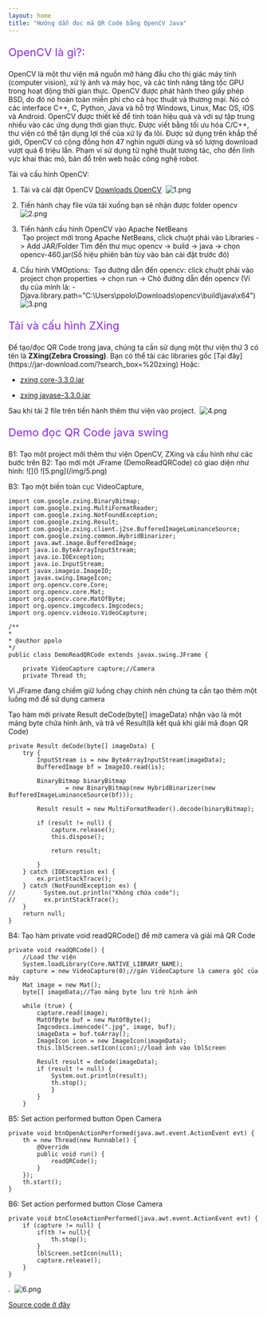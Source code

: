 ```yaml
---
layout: home
title: "Hướng dẫn đọc mã QR Code bằng OpenCV Java"
---
```



<p class="sub-title" style="font-size: 22px; color: blueviolet;">OpenCV là gì?:</p>
OpenCV là một thư viện mã nguồn mở hàng đầu cho thị giác máy tính (computer vision), xử lý ảnh và máy học, và các tính năng tăng tốc GPU trong hoạt động thời gian thực. OpenCV được phát hành theo giấy phép BSD, do đó nó hoàn toàn miễn phí cho cả học thuật và thương mại. Nó có các interface C++, C, Python, Java và hỗ trợ Windows, Linux, Mac OS, iOS và Android. OpenCV được thiết kế để tính toán hiệu quả và với sự tập trung nhiều vào các ứng dụng thời gian thực. Được viết bằng tối ưu hóa C/C++, thư viện có thể tận dụng lợi thế của xử lý đa lõi. Được sử dụng trên khắp thế giới, OpenCV có cộng đồng hơn 47 nghìn người dùng và số lượng download vượt quá 6 triệu lần. Phạm vi sử dụng từ nghệ thuật tương tác, cho đến lĩnh vực khai thác mỏ, bản đồ trên web hoặc công nghệ robot.


Tải và cấu hình OpenCV:

1. Tải và cài đặt OpenCV [Downloads OpenCV](https://opencv.org/releases/)
    ![]()
    ![1.png](/img/1.png)

2. Tiến hành chạy file vừa tải xuống bạn sẽ nhận được folder opencv
    ![]()
    ![2.png](/img/2.png)

3. Tiến hành cấu hình OpenCV vào Apache NetBeans   
    ![]()
    Tạo project mới trong Apache NetBeans, click chuột phải vào Libraries -> Add JAR/Folder
    Tìm đến thư mục opencv -> build -> java -> chọn opencv-460.jar(Số hiệu phiên bản tùy vào bản cài đặt trước đó)

4. Cấu hình VMOptions:
    ![]()
    Tạo đường dẫn đến opencv: click chuột phải vào project chọn properties -> chọn run -> Chỏ đường dẫn đến opencv (Ví dụ của mình là: -Djava.library.path="C:\Users\ppolo\Downloads\opencv\build\java\x64")
    ![3.png](/img/3.png)


<p class="sub-title" style="font-size: 22px; color: blueviolet;">Tải và cấu hình ZXing</p>
Để tạo/đọc QR Code trong java, chúng ta cần sử dụng một thư viện thứ 3 có tên là <strong>ZXing(Zebra Crossing)</strong>. Bạn có thể tải các libraries gốc [Tại đây](https://jar-download.com/?search_box=%20zxing) Hoặc:

- [zxing core-3.3.0.jar](https://repo1.maven.org/maven2/com/google/zxing/core/3.3.0/core-3.3.0.jar)
    
- [zxing javase-3.3.0.jar](https://repo1.maven.org/maven2/com/google/zxing/javase/3.3.0/javase-3.3.0.jar)

Sau khi tải 2 file trên tiến hành thêm thư viện vào project.
    ![]()
    ![4.png](/img/4.png)

<p class="sub-title" style="font-size: 22px; color: blueviolet;">Demo đọc QR Code java swing</p>
B1: Tạo một project mới thêm thư viện OpenCV, ZXing và cấu hình như các bước trên
B2: Tạo mới một JFrame (DemoReadQRCode) có giao diện như hình:
    ![]()
    ![5.png](/img/5.png)

B3: Tạo một biến toàn cục VideoCapture, 

    import com.google.zxing.BinaryBitmap;
    import com.google.zxing.MultiFormatReader;
    import com.google.zxing.NotFoundException;
    import com.google.zxing.Result;
    import com.google.zxing.client.j2se.BufferedImageLuminanceSource;
    import com.google.zxing.common.HybridBinarizer;
    import java.awt.image.BufferedImage;
    import java.io.ByteArrayInputStream;
    import java.io.IOException;
    import java.io.InputStream;
    import javax.imageio.ImageIO;
    import javax.swing.ImageIcon;
    import org.opencv.core.Core;
    import org.opencv.core.Mat;
    import org.opencv.core.MatOfByte;
    import org.opencv.imgcodecs.Imgcodecs;
    import org.opencv.videoio.VideoCapture;

    /**
    *
    * @author ppolo
    */
    public class DemoReadQRCode extends javax.swing.JFrame {

        private VideoCapture capture;//Camera
        private Thread th;


Vì JFrame đang chiếm giữ luồng chạy chính nên chúng ta cần tạo thêm một luồng mớ để sử dụng camera

Tạo hàm mới private Result deCode(byte[] imageData) nhận vào là một mảng byte chứa hình ảnh, và trả về Result(là kết quả khi giải mã đoạn QR Code)


    private Result deCode(byte[] imageData) {
        try {
            InputStream is = new ByteArrayInputStream(imageData);
            BufferedImage bf = ImageIO.read(is);

            BinaryBitmap binaryBitmap
                    = new BinaryBitmap(new HybridBinarizer(new BufferedImageLuminanceSource(bf)));

            Result result = new MultiFormatReader().decode(binaryBitmap);

            if (result != null) {
                capture.release();
                this.dispose();               
                
                return result;

            }
        } catch (IOException ex) {
            ex.printStackTrace();
        } catch (NotFoundException ex) {
    //        System.out.println("Không chứa code");
    //        ex.printStackTrace();
        }
        return null;
    }
    

B4: Tạo hàm private void readQRCode() để mở camera và giải mã QR Code

    private void readQRCode() {
        //Load thư viện
        System.loadLibrary(Core.NATIVE_LIBRARY_NAME);
        capture = new VideoCapture(0);//gán VideoCapture là camera gốc của máy
        Mat image = new Mat();
        byte[] imageData;//Tạo mảng byte lưu trữ hình ảnh

        while (true) {
            capture.read(image);
            MatOfByte buf = new MatOfByte();
            Imgcodecs.imencode(".jpg", image, buf);
            imageData = buf.toArray();
            ImageIcon icon = new ImageIcon(imageData);
            this.lblScreen.setIcon(icon);//load ảnh vào lblScreen

            Result result = deCode(imageData);
            if (result != null) {
                System.out.println(result);
                th.stop();
                }
            }
        }

B5: Set action performed button Open Camera

    private void btnOpenActionPerformed(java.awt.event.ActionEvent evt) {                                        
        th = new Thread(new Runnable() {
            @Override
            public void run() {
                readQRCode();
            }
        });
        th.start();
    }    


B6: Set action performed button Close Camera

    private void btnCloseActionPerformed(java.awt.event.ActionEvent evt) {                                         
        if (capture != null) {
            if(th != null){
                th.stop();
            }
            lblScreen.setIcon(null);
            capture.release();
        }
    }     

.
    ![]()
    ![6.png](/img/6.png)

[Source code ở đây](https://github.com/PhuongThe12/DemoReadQRCode)

![]()
![]()
![]()
![]()